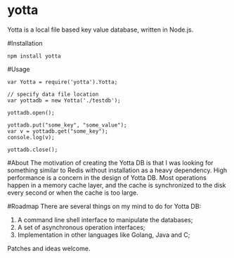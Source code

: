 yotta
==========
Yotta is a local file based key value database, written in Node.js.

#Installation

`npm install yotta`

#Usage

```
var Yotta = require('yotta').Yotta;

// specify data file location
var yottadb = new Yotta('./testdb');

yottadb.open();

yottadb.put("some_key", "some_value");
var v = yottadb.get("some_key");
console.log(v);

yottadb.close();
```

#About
The motivation of creating the Yotta DB is that I was looking for something similar to Redis without installation as a
heavy dependency. High performance is a concern in the design of Yotta DB. Most operations happen in a memory cache
layer, and the cache is synchronized to the disk every second or when the cache is too large.

#Roadmap
There are several things on my mind to do for Yotta DB:

1. A command line shell interface to manipulate the databases;
2. A set of asynchronous operation interfaces;
3. Implementation in other languages like Golang, Java and C;

Patches and ideas welcome.